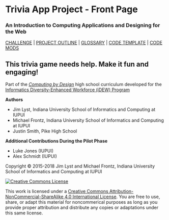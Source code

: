 # Trivia App Project - Front Page

### An Introduction to Computing Applications and Designing for the Web

[CHALLENGE](project-challenge.md) \| [PROJECT OUTLINE](https://github.com/cxd/trivia/tree/899184750e77f925563ea0d42b69ca6fbcd424b9/OUTLINE.md) \| [GLOSSARY](glossary.md) \| [CODE TEMPLATE](code-template-source.md) \| [CODE MODS](code-mods/)

## This trivia game needs help. Make it fun and engaging!

Part of the [_Computing by Design_](https://cxd.gitbooks.io/the-cxd-framework/content/) high school curriculum developed for the [Informatics Diversity-Enhanced Workforce \(iDEW\) Program](http://soic.iupui.edu/idew/)

**Authors**

* Jim Lyst, Indiana University School of Informatics and Computing at IUPUI
* Michael Frontz, Indiana University School of Informatics and Computing at IUPUI
* Justin Smith, Pike High School

**Additional Contributions During the Pilot Phase**

* Luke Jones \(IUPUI\)
* Alex Schmidt \(IUPUI\)

Copyright © 2015-2018 Jim Lyst and Michael Frontz, Indiana University School of Informatics and Computing at IUPUI

[![Creative Commons License](https://i.creativecommons.org/l/by-nc-sa/4.0/88x31.png)](http://creativecommons.org/licenses/by-nc-sa/4.0/)

This work is licensed under a [Creative Commons Attribution-NonCommercial-ShareAlike 4.0 International License](http://creativecommons.org/licenses/by-nc-sa/4.0/). You are free to use, share, or adapt this material for noncommerical purposes as long as you provide proper attribution and distribute any copies or adaptations under this same license.

